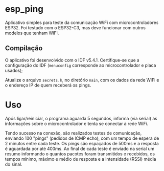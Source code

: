 # esp_ping

Aplicativo simples para teste da comunicação WiFi com microcontroladores ESP32. Foi testado com o ESP32-C3, mas deve funcionar com outros modelos que tenham WiFi.

## Compilação

O aplicativo foi desenvolvido com o IDF v5.4.1. Certifique-se que a configuração do IDF (`menuconfig` corresponde ao microcontrolador e placa usados);

Atualize o arquivo `secrets.h`, no diretório `main`, com os dados da rede WiFi e o endereço IP de quem receberá os pings.

# Uso

Após ligar/reiniciar, o programa aguarda 5 segundos, informa (via serial) as informações sobre o microcontrolador e tenta se conectar à rede WiFi.

Tendo sucesso na conexão, são realizados testes de comunicação, enviando 100 "pings" (pedidos de ICMP echo), com um tempo de espera de 2 minutos entre cada teste. Os pings são espaçados de 500ms e a resposta é aguardada por até 400ms. Ao final de cada teste é enviado na serial um resumo informando o quantos pacotes foram transmitidos e recebidos, os tempos mínimo, máximo e médio de resposta e a intensidade (RSSI) média do sinal.

